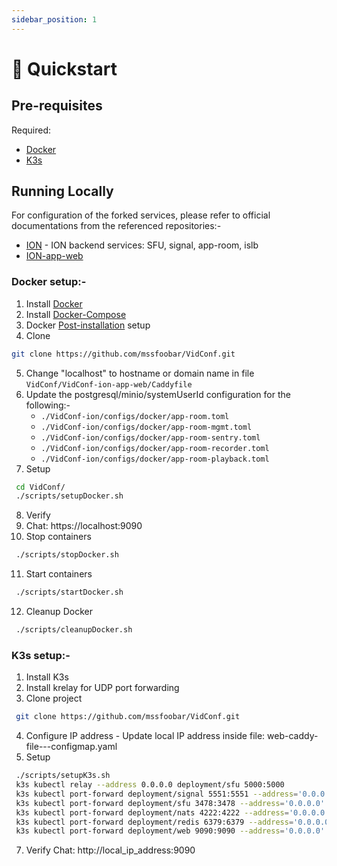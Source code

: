 ```yaml
---
sidebar_position: 1
---
```


# 🚀 Quickstart

## Pre-requisites

Required:

- [Docker](https://www.docker.com/)
- [K3s](https://k3s.io/)

## Running Locally

For configuration of the forked services, please refer to official documentations from the referenced repositories:-

- [ION](https://github.com/ionorg/ion) - ION backend services: SFU, signal, app-room, islb
- [ION-app-web](https://github.com/ionorg/ion-app-web)

### Docker setup:-

1. Install [Docker](https://docs.docker.com/desktop/install/ubuntu/)
2. Install [Docker-Compose](https://docs.docker.com/compose/install/linux/)
3. Docker [Post-installation](https://docs.docker.com/engine/install/linux-postinstall/) setup
4. Clone

```bash
git clone https://github.com/mssfoobar/VidConf.git
```

5. Change "localhost" to hostname or domain name in file `VidConf/VidConf-ion-app-web/Caddyfile`
6. Update the postgresql/minio/systemUserId configuration for the following:-
   - `./VidConf-ion/configs/docker/app-room.toml`
   - `./VidConf-ion/configs/docker/app-room-mgmt.toml`
   - `./VidConf-ion/configs/docker/app-room-sentry.toml`
   - `./VidConf-ion/configs/docker/app-room-recorder.toml`
   - `./VidConf-ion/configs/docker/app-room-playback.toml`
7. Setup

```bash
 cd VidConf/
 ./scripts/setupDocker.sh
```

8. Verify
9. Chat: https://localhost:9090
10. Stop containers

```bash
 ./scripts/stopDocker.sh
```

11. Start containers

```bash
 ./scripts/startDocker.sh
```

12. Cleanup Docker

```bash
 ./scripts/cleanupDocker.sh
```

### K3s setup:-

1. Install K3s
2. Install krelay for UDP port forwarding
3. Clone project

```bash
 git clone https://github.com/mssfoobar/VidConf.git
```

4. Configure IP address - Update local IP address inside file: web-caddy-file---configmap.yaml
5. Setup

```bash
 ./scripts/setupK3s.sh
 k3s kubectl relay --address 0.0.0.0 deployment/sfu 5000:5000
 k3s kubectl port-forward deployment/signal 5551:5551 --address='0.0.0.0'
 k3s kubectl port-forward deployment/sfu 3478:3478 --address='0.0.0.0'
 k3s kubectl port-forward deployment/nats 4222:4222 --address='0.0.0.0'
 k3s kubectl port-forward deployment/redis 6379:6379 --address='0.0.0.0'
 k3s kubectl port-forward deployment/web 9090:9090 --address='0.0.0.0'
```

7. Verify Chat: http://local_ip_address:9090
